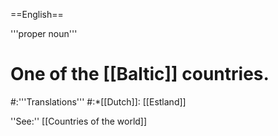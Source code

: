 ==English==

'''proper noun'''

# One of the [[Baltic]] countries.
#:'''Translations'''
#:*[[Dutch]]: [[Estland]]

''See:'' [[Countries of the world]]